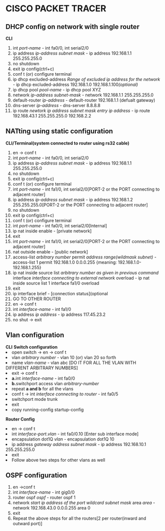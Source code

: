 <h1>CISCO PACKET TRACER</h1>

<h2>DHCP config on network with single router </h2>
<b>CLI</b><br>
<ol type="roman">
  <li>int <i>port-name</i> - int fa0/0, int serial2/0</li>
  <li>ip address <i>ip-address subnet mask</i> - ip address 192.168.1.1 255.255.255.0</li>
  <li>no shutdown</li>
  <li>exit ip config(ctrl+c)</li>
  <li>conf t (or) configure terminal</li>
  <li>ip dhcp excluded-address <i>Range of excluded ip address for the network</i> - ip dhcp excluded-address 192.168.1.0 192.168.1.100<i>(optional)</i></li>
  <li>ip dhcp pool <i>pool-name</i> - ip dhcp pool XYZ</li>
  <li>network <i>ip-address subnet-mask</i> - network 192.168.1.1 255.255.255.0</li>
  <li>default-router <i>ip-address</i> - default-router 192.168.1.1 (defualt gateway)</li>
  <li>dns-server <i>ip-address</i> - dns-server 8.8.8.8</li>
  <li>ip route <i>newtork ip address subnet mask entry ip address</i> - ip route 192.168.43.1 255.255.255.0 192.168.2.2</li>
</ol>
  
<h2> NATting using static configuration</h2>
<b>CLI/Terminal(system connected to router using rs32 cable)</b>

<ol type="roman">
  <li>en -> conf t</li>
  <li>int <i>port-name</i> - int fa0/0, int serial2/0</li>
  <li>ip address <i>ip-address subnet mask</i> - ip address 192.168.1.1 255.255.255.0</li>
  <li>no shutdown</li>
  <li>exit ip config(ctrl+c)</li>
  <li>conf t (or) configure terminal</li>
  <li>int <i>port-name</i> - int fa1/0, int serial2/0[PORT-2 or the PORT connecting to adjacent router]</li>
  <li>ip address <i>ip-address subnet mask</i> - ip address 192.168.1.2 255.255.255.0[PORT-2 or the PORT connecting to adjacent router]</li>
  <li>no shutdown</li>
  <li>exit ip config(ctrl+c)</li>
  <li>conf t (or) configure terminal</li>
  <li>int <i>port-name</i> - int fa0/0, int serial2/0[Internal]</li>
  <li>ip nat inside enable - [private network]</li>
  <li>exit</li>
  <li>int <i>port-name</i> - int fa1/0, int serial2/0[PORT-2 or the PORT connecting to adjacent router]</li>
  <li>nat outside enable - [public network]</li>
  <li>access-list <i>arbitrary number</i> permit <i>address range(wildmask subnet)</i> - access-list 1 permit 192.168.1.0 0.0.0.255 {meaning: 192.168.1.0-192.168.1.255}</li>
  <li>ip nat inside source list <i>arbitrary number as given in previous command</i> interface <i>interface connecting to external network</i> overload - ip nat inside source list 1 interface fa1/0 overload</li>
  <li>exit</li>
  <li>ip interface brief - [connection status](optional</li>
  
  <li>GO TO OTHER ROUTER</li>
  <li>en -> conf t</li>
  <li>int <i>interface-name</i> - int fa1/0</li>
  <li>ip address <i>ip address</i> - ip address 117.45.23.2</li>
  <li>no shut -> exit</li>
</ol>
  
 <h2>Vlan configuration</h2>
 <b>CLI</b>
 <b>Switch configuration</b>
 <li>open switch -> en -> conf t</li>
 <li>vlan <i>arbitrary number</i> - vlan 10 (or) vlan 20 so forth</li>
 <li>name <i>vlan-name</i> - vlan abc [DO IT FOR ALL THE VLAN WITH DIFFERENT ARBITRARY NUMBERS]</li>
 <li>exit -> conf t</li>
 <li><b>a.</b>int <i>interface-name</i> - int fa0/0</li>
 <li><b>b.</b>switchport access vlan <i>arbitrary-number</i></li>
 <li>repeat <b>a and b</b> for all the vlans</li>
 <li>conf t -> int <i>interface connecting to router</i> - int fa0/5</li>
 <li>switchport mode trunk</li>
 <li>exit</li>
 <li>copy running-config startup-config</li>
 
 <b>Router Config</b>
 <li>en -> conf t</li>
 <li>int <i>interface-port</i>.<i>vlan</i> - int fa0/0.10 [Enter sub interface mode]</li>
 <li>encapsulation dot1Q <i>vlan</i> - encapsulation dot1Q 10</li>
 <li>ip address <i>gateway address subnet mask</i> - ip address 192.168.10.1 255.255.255.0</li>
 <li>exit</li>
 <li>Follow above two steps for other vlans as well</li>
</ol>
 
 
 <h2>OSPF configuration</h2>
 <ol type="roman">
  <li>en ->conf t</li>
  <li>int <i>interface-name</i> - int gig0/0</li>
  <li>router ospf <i>ospf</i> - router ospf 1</li>
  <li>network <i>start ip address of the port wildcard subnet mask</i> area <i>area</i> - network 192.168.43.0 0.0.0.255 area 0</li>
  <li>exit</li>
  <li> Repeat the above steps for all the routers[2 per router(inward and outward port)]</li>
 </ol>
  
  
